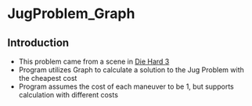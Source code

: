# JugProblem_Graph

## Introduction
* This problem came from a scene in <a href="https://www.youtube.com/watch?v=BVtQNK_ZUJg&t=24s" target="_blank">Die Hard 3</a>
* Program utilizes Graph to calculate a solution to the Jug Problem with the cheapest cost
* Program assumes the cost of each maneuver to be 1, but supports calculation with different costs
